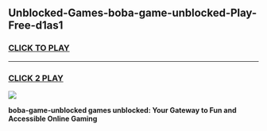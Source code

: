 
## Unblocked-Games-boba-game-unblocked-Play-Free-d1as1
<h3>
<a href="https://clearcache.space/e2bc6b?title=boba-game-unblocked&ref=21A">CLICK TO PLAY</a></h3>
<hr>

<h3>
<a href="https://clearcache.space/e2bc6b?title=boba-game-unblocked&ref=21A">CLICK 2 PLAY</a>
  
</h3>

<a href="https://clearcache.space/e2bc6b?title=boba-game-unblocked&ref=21A"><img src="https://clearcache.store/games.png"></a>


**boba-game-unblocked games unblocked: Your Gateway to Fun and Accessible Online Gaming**
